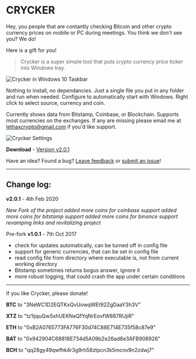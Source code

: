 # CRYCKER

Hey, you people that are contantly checking Bitcoin and other crypto currency prices on mobile or PC during meetings. You think we don't see you? We do!

Here is a gift for you!

> Crycker is a super simple tool that puts crypto currency price ticker into Windows tray.

![Crycker in Windows 10 Taskbar](https://vidmar.net/img/projects/crycker-taskbar.gif)

Nothing to install, no dependancies. Just a single file you put in any folder and run when needed. Configure to automatically start 
with Windows. Right click to select source, currency and coin.

<!-- ![Crycker](https://raw.githubusercontent.com/davidvidmar/Crycker/Cryker.png#floatright) -->

Currently shows data from Bitstamp, Coinbase, or Blockchain. Supports most currencies on the exchanges. If any are missing please email me at [lethaxcrypto@gmail.com](mailto:lethaxcrypto@gmail.com) if you'd like support.

![Crycker Settings](https://vidmar.net/img/projects/crycker-menu.png)

**Download**    - [Version v2.0.1](https://github.com/lethax/Crycker/releases/latest)


Have an idea?  Found a bug? [Leave feedback](mailto:lethaxcrypto@gmail.com) or [submit an issue](https://github.com/lethax/Crycker/issues)!

---

## Change log: ##

**v2.0.1** - 4th Feb 2020

*New Fork of the project*
*added more coins for coinbase support*
*added more coins for bitstamp support*
*added more coins for binance support*
*revamping links and revitalizing project*



Pre-fork **v1.0.1** - 7th Oct 2017 

* check for updates automatically, can be turned off in config file
* support for generic currencies, that can be set in config file
* read config file from directory where executable is, not from current working directory
* Bitstamp sometimes returns bogus answer, ignore it
* more robust logging, that could crash the app under certain conditions

---

If you like Crycker, please donate! 

**BTC** to "3NeWC1D2EQTKxQvUowqWEt92ZgDaaY3h3V"

**XTZ** to "tz1ijquQwSxhUEKNeQfYqNrEovfW887RUjiR"

**ETH** to "0xB2A0765773FA776F30d74C88E714E735f58c87e9"

**BAT** to "0x942904C68818E734d5A09b2e26ad8e3AFB908926"

**BCH** to "qq28gy49qwfhk4r3g9rh58ztpcn3k5mcnv9n2zdwj7"

